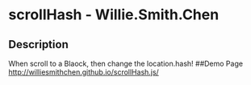 # scrollHash - Willie.Smith.Chen
## Description
When scroll to a Blaock, then change the location.hash!
##Demo Page
http://williesmithchen.github.io/scrollHash.js/
